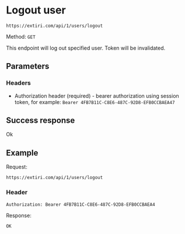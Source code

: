 # Logout user

```https://extiri.com/api/1/users/logout```

Method: `GET`

This endpoint will log out specified user. Token will be invalidated.

## Parameters
### Headers
- Authorization header (required) - bearer authorization using session token, for example: `Bearer 4FB7B11C-C8E6-487C-92D8-EFB0CCBAEA47`

## Success response

Ok

## Example

Request:

```https://extiri.com/api/1/users/logout```

### Header

```
Authorization: Bearer 4FB7B11C-C8E6-487C-92D8-EFB0CCBAEA4
```

Response:

```
OK
```